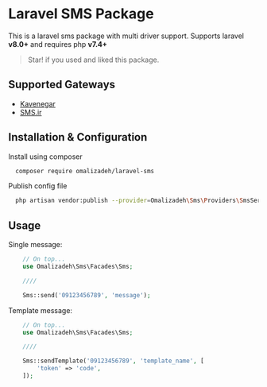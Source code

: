 # Laravel SMS Package

This is a laravel sms package with multi driver support. Supports laravel **v8.0+** and requires php **v7.4+**

> Star! if you used and liked this package.

## Supported Gateways

- [Kavenegar](https://kavenegar.com)
- [SMS.ir](https://sms.ir)

## Installation & Configuration

Install using composer

```bash 
  composer require omalizadeh/laravel-sms
```

Publish config file

```bash
  php artisan vendor:publish --provider=Omalizadeh\Sms\Providers\SmsServiceProvider
```

## Usage

Single message:

```php
    // On top...
    use Omalizadeh\Sms\Facades\Sms;

    ////

    Sms::send('09123456789', 'message');
```

Template message:

```php
    // On top...
    use Omalizadeh\Sms\Facades\Sms;

    ////

    Sms::sendTemplate('09123456789', 'template_name', [
        'token' => 'code',
    ]);
```
